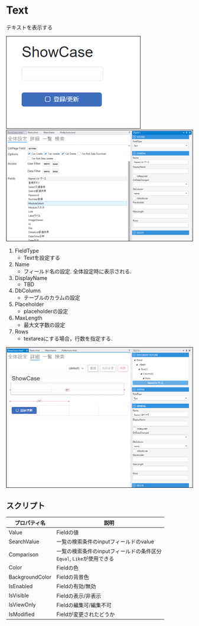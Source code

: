# Text

テキストを表示する

<img src="../../images/Text表示.png" alt="Text表示" title="Text表示" style="border: 1px solid;">

<img src="../../images/Text設定.png" alt="Text設定" title="Text設定" style="border: 1px solid;" >

1. FieldType
    - Textを設定する
2. Name
    - フィールド名の設定. 全体設定時に表示される.
3. DisplayName
    - TBD
4. DbColumn
    - テーブルのカラムの設定
5. Placeholder
    - placeholderの設定
6. MaxLength
   - 最大文字数の設定
7. Rows
   - textareaにする場合，行数を指定する. 

<img src="../../images/Text詳細.png" alt="Text詳細" title="Text詳細" style="border: 1px solid;">

## スクリプト
| プロパティ名          | 説明                                               |
|-----------------|--------------------------------------------------|
| Value           | Fieldの値                                          |
| SearchValue     | 一覧の検索条件のinputフィールドのvalue                         |
| Comparison      | 一覧の検索条件のinputフィールドの条件区分<br>`Equal`, `Like`が使用できる |
| Color           | Fieldの色                                          |
| BackgroundColor | Fieldの背景色                                        | 
| IsEnabled       | Fieldの有効/無効                                      |
| IsVisible       | Fieldの表示/非表示                                     |
| IsViewOnly      | Fieldの編集可/編集不可                                   |
| IsModified      | Fieldが変更されたどうか                                   |
